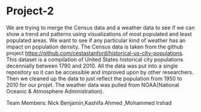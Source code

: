 # Project-2


We are trying to merge the Census data and a weather data to see if we can show a trend and patterns using visualizations of most populated and least populated areas. We want to see if any particular kind of weather has an impact on  population density.
The Census data is taken from the github project https://github.com/cestastanford/historical-us-city-populations.
This dataset is a compilation of United States historical city populations decennially between 1790 and 2010. All the data was put into a single repository so it can be accessible and improved upon by other researchers.
Then we cleaned up the data to just reflect the population from 1950 to 2010 for our projet.
The weather data was pulled from NOAA{National Oceanic & Atmosphere Administration).

Team Members: 
Nick Benjamin,Kashifa Ahmed ,Mohammed Irshad

